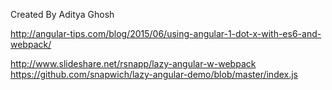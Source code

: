 Created By Aditya Ghosh

http://angular-tips.com/blog/2015/06/using-angular-1-dot-x-with-es6-and-webpack/

http://www.slideshare.net/rsnapp/lazy-angular-w-webpack
https://github.com/snapwich/lazy-angular-demo/blob/master/index.js
